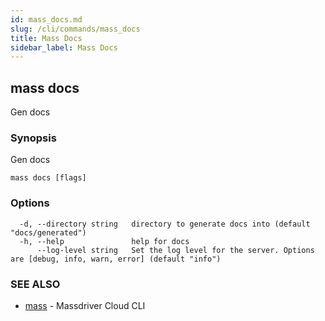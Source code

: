 ```yaml
---
id: mass_docs.md
slug: /cli/commands/mass_docs
title: Mass Docs
sidebar_label: Mass Docs
---
```

## mass docs

Gen docs

### Synopsis

Gen docs

```
mass docs [flags]
```

### Options

```
  -d, --directory string   directory to generate docs into (default "docs/generated")
  -h, --help               help for docs
      --log-level string   Set the log level for the server. Options are [debug, info, warn, error] (default "info")
```

### SEE ALSO

* [mass](/cli/commands/mass)	 - Massdriver Cloud CLI
